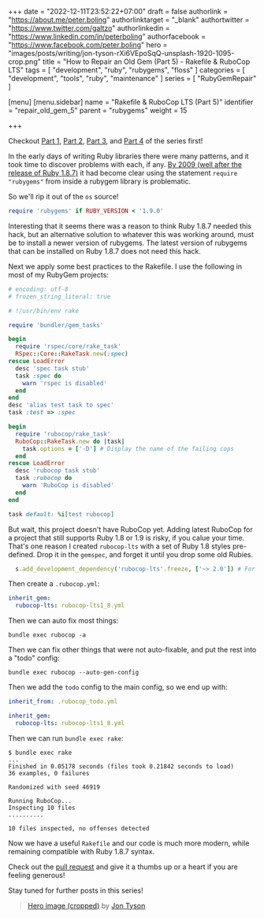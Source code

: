 +++
date = "2022-12-11T23:52:22+07:00"
draft = false
authorlink = "https://about.me/peter.boling"
authorlinktarget = "_blank"
authortwitter = "https://www.twitter.com/galtzo"
authorlinkedin = "https://www.linkedin.com/in/peterboling"
authorfacebook = "https://www.facebook.com/peter.boling"
hero = "images/posts/writing/jon-tyson-rXi6VEpoSqQ-unsplash-1920-1095-crop.png"
title = "How to Repair an Old Gem (Part 5) - Rakefile & RuboCop LTS"
tags = [ "development", "ruby", "rubygems", "floss" ]
categories = [ "development", "tools", "ruby", "maintenance" ]
series = [ "RubyGemRepair" ]

[menu]
[menu.sidebar]
name = "Rakefile & RuboCop LTS (Part 5)"
identifier = "repair_old_gem_5"
parent = "rubygems"
weight = 15

+++

Checkout [Part 1](/posts/rubygems/repair_old_gem_1),
[Part 2](/posts/rubygems/repair_old_gem_2),
[Part 3](/posts/rubygems/repair_old_gem_3), and
[Part 4](/posts/rubygems/repair_old_gem_4) of the series first!

In the early days of writing Ruby libraries there were many patterns, and it took time to discover problems with each, if any.
[By 2009 (well after the release of Ruby 1.8.7)](https://tomayko.com/blog/2009/require-rubygems-antipattern)
it had become clear using the statement `require "rubygems"` from inside a rubygem library is problematic.

So we'll rip it out of the `os` source!
```ruby
require 'rubygems' if RUBY_VERSION < '1.9.0'
```
Interesting that it seems there was a reason to think Ruby 1.8.7 needed this hack, 
but an alternative solution to whatever this was working around, must be to install a newer version of rubygems.
The latest version of rubygems that can be installed on Ruby 1.8.7 does not need this hack.

Next we apply some best practices to the Rakefile.  I use the following in most of my RubyGem projects:
```ruby
# encoding: utf-8
# frozen_string_literal: true

# !/usr/bin/env rake

require 'bundler/gem_tasks'

begin
  require 'rspec/core/rake_task'
  RSpec::Core::RakeTask.new(:spec)
rescue LoadError
  desc 'spec task stub'
  task :spec do
    warn 'rspec is disabled'
  end
end
desc 'alias test task to spec'
task :test => :spec

begin
  require 'rubocop/rake_task'
  RuboCop::RakeTask.new do |task|
    task.options = ['-D'] # Display the name of the failing cops
  end
rescue LoadError
  desc 'rubocop task stub'
  task :rubocop do
    warn 'RuboCop is disabled'
  end
end

task default: %i[test rubocop]
```

But wait, this project doesn't have RuboCop yet.
Adding latest RuboCop for a project that still supports Ruby 1.8 or 1.9 is risky, if you calue your time.
That's one reason I created `rubocop-lts` with a set of Ruby 1.8 styles pre-defined.
Drop it in the `gemspec`, and forget it until you drop some old Rubies.
```ruby
  s.add_development_dependency('rubocop-lts'.freeze, ['~> 2.0']) # For Ruby 1.8.7 compat
```
Then create a `.rubocop.yml`:
```yaml
inherit_gem:
  rubocop-lts: rubocop-lts1_8.yml
```
Then we can auto fix most things:
```shell
bundle exec rubocop -a
```
Then we can fix other things that were not auto-fixable, and put the rest into a "todo" config:
```shell
bundle exec rubocop --auto-gen-config
```
Then we add the `todo` config to the main config, so we end up with:
```yaml
inherit_from: .rubocop_todo.yml

inherit_gem:
  rubocop-lts: rubocop-lts1_8.yml
```
Then we can run `bundle exec rake`:
```shell
$ bundle exec rake
...
Finished in 0.05178 seconds (files took 0.21842 seconds to load)
36 examples, 0 failures

Randomized with seed 46919

Running RuboCop...
Inspecting 10 files
..........

10 files inspected, no offenses detected
```

Now we have a useful `Rakefile` and our code is much more modern, while remaining compatible with Ruby 1.8.7 syntax.

Check out the [pull request](https://github.com/rdp/os/pull/72)
and give it a thumbs up or a heart if you are feeling generous!

Stay tuned for further posts in this series!

> [Hero image (cropped)](https://unsplash.com/photos/rXi6VEpoSqQ) by [Jon Tyson](https://unsplash.com/@jontyson)
